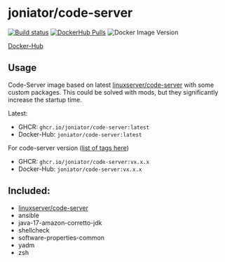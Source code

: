 # joniator/code-server

[![Build status](https://img.shields.io/github/workflow/status/Joniator/docker-images/Docker/code-server)](https://github.com/Joniator/docker-images/actions/workflows/docker-publish.yml) 
[![DockerHub Pulls](https://img.shields.io/docker/pulls/joniator/code-server)](https://hub.docker.com/r/joniator/code-server)
![Docker Image Version](https://img.shields.io/docker/v/joniator/code-server)

[Docker-Hub](https://hub.docker.com/r/joniator/code-server)

## Usage
Code-Server image based on latest [linuxserver/code-server](https://github.com/linuxserver/docker-code-server) with some custom packages. This could be solved with mods, but they significantly increase the startup time.

Latest: 
* GHCR: `ghcr.io/joniator/code-server:latest` 
* Docker-Hub: `joniator/code-server:latest`

For code-server version ([list of tags here](https://github.com/Joniator/docker-images/pkgs/container/code-server))
* GHCR: `ghcr.io/joniator/code-server:vx.x.x` 
* Docker-Hub: `joniator/code-server:vx.x.x`

## Included:

* [linuxserver/code-server](https://github.com/linuxserver/docker-code-server)
* ansible
* java-17-amazon-corretto-jdk
* shellcheck 
* software-properties-common 
* yadm 
* zsh

